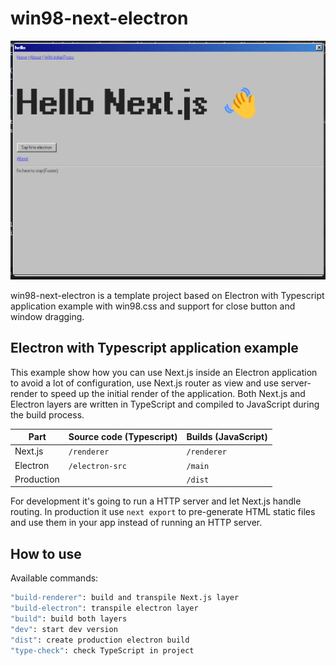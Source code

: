 # win98-next-electron

![topimage](./doc/img/top.png)

win98-next-electron is a template project based on Electron with Typescript application example with win98.css and support for close button and window dragging.


## Electron with Typescript application example

This example show how you can use Next.js inside an Electron application to avoid a lot of configuration, use Next.js router as view and use server-render to speed up the initial render of the application. Both Next.js and Electron layers are written in TypeScript and compiled to JavaScript during the build process.

| Part       | Source code (Typescript) | Builds (JavaScript) |
| ---------- | ------------------------ | ------------------- |
| Next.js    | `/renderer`              | `/renderer`         |
| Electron   | `/electron-src`          | `/main`             |
| Production |                          | `/dist`             |

For development it's going to run a HTTP server and let Next.js handle routing. In production it use `next export` to pre-generate HTML static files and use them in your app instead of running an HTTP server.

## How to use

Available commands:

```bash
"build-renderer": build and transpile Next.js layer
"build-electron": transpile electron layer
"build": build both layers
"dev": start dev version
"dist": create production electron build
"type-check": check TypeScript in project
```
